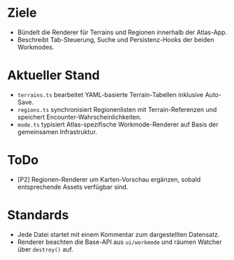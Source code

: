 # Ziele
- Bündelt die Renderer für Terrains und Regionen innerhalb der Atlas-App.
- Beschreibt Tab-Steuerung, Suche und Persistenz-Hooks der beiden Workmodes.

# Aktueller Stand
- `terrains.ts` bearbeitet YAML-basierte Terrain-Tabellen inklusive Auto-Save.
- `regions.ts` synchronisiert Regionenlisten mit Terrain-Referenzen und speichert Encounter-Wahrscheinlichkeiten.
- `mode.ts` typisiert Atlas-spezifische Workmode-Renderer auf Basis der gemeinsamen Infrastruktur.

# ToDo
- [P2] Regionen-Renderer um Karten-Vorschau ergänzen, sobald entsprechende Assets verfügbar sind.

# Standards
- Jede Datei startet mit einem Kommentar zum dargestellten Datensatz.
- Renderer beachten die Base-API aus `ui/workmode` und räumen Watcher über `destroy()` auf.
